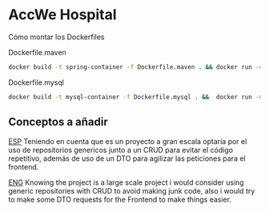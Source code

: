 # AccWe Hospital
Cómo montar los Dockerfiles

Dockerfile.maven
```bash
docker build -t spring-container -f Dockerfile.maven . && docker run -d -p 8080:8080 spring-container
```

Dockerfile.mysql
```bash
docker build -t mysql-container -f Dockerfile.mysql . &&  docker run -d -p 3306:3306 mysql-container
```


## Conceptos a añadir

[ESP](/)
Teniendo en cuenta que es un proyecto a gran escala optaría por el uso de
repositorios genericos junto a un CRUD para evitar el código repetitivo, además de uso de un DTO para agilizar las peticiones para el frontend.

[ENG](/)
Knowing the project is a large scale project i would consider using generic repositories with CRUD to avoid making junk code,
also i would try to make some DTO requests for the Frontend to make things easier.